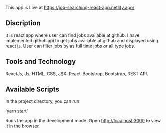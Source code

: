 This app is Live at https://job-searching-react-app.netlify.app/

## Discription 

It is react app where user can find jobs available at github. I have implemented github api to get jobs available at github and displayed using react js. User can filter jobs by as full time jobs or all type jobs.

## Tools and Technology

ReactJs, Js, HTML, CSS, JSX, React-Bootstrap, Bootstrap, REST API.

## Available Scripts

In the project directory, you can run:

'yarn start'

Runs the app in the development mode.
Open [http://localhost:3000](http://localhost:3000) to view it in the browser.
